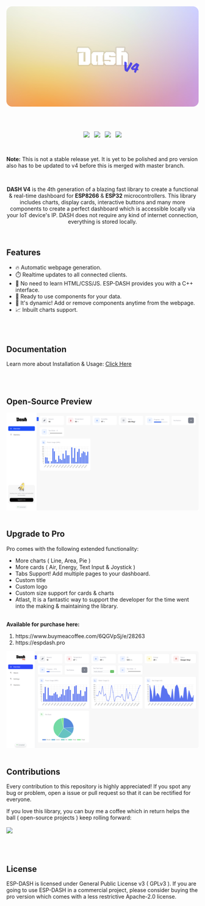 <p>
  <br/>
</p>
<p align="center"><img src="/docs/dash-github-splash2.png?sanitize=true&raw=true" width="700"></p>
<br/>
<br/>

<p align="center">
<img src="https://img.shields.io/github/last-commit/ayushsharma82/ESP-DASH/master?style=for-the-badge" />
&nbsp;
<img src="https://img.shields.io/github/workflow/status/ayushsharma82/ESP-DASH/Arduino%20Library%20CI/master?style=for-the-badge" />
&nbsp;
<img src="https://img.shields.io/github/license/ayushsharma82/ESP-DASH.svg?style=for-the-badge" />
&nbsp;
<a href="https://www.buymeacoffee.com/6QGVpSj" target="_blank"><img src="https://img.shields.io/badge/Buy%20me%20a%20coffee-%245-orange?style=for-the-badge&logo=buy-me-a-coffee" /></a>
</p>

<br/>

<p><b>Note:</b> This is not a stable release yet. It is yet to be polished and pro version also has to be updated to v4 before this is merged with master branch.</p>
<br/>
<p align="center"><b>DASH V4</b> is the 4th generation of a blazing fast library to create a functional & real-time dashboard for <b>ESP8266</b> & <b>ESP32</b> microcontrollers. This library includes charts, display cards, interactive buttons and many more components to create a perfect dashboard which is accessible locally via your IoT device's IP. DASH does not require any kind of internet connection, everything is stored locally.</p>

<br/>

<h2>Features</h2>

- 🔥 Automatic webpage generation.
- ⏱️ Realtime updates to all connected clients.
- 🎷 No need to learn HTML/CSS/JS. ESP-DASH provides you with a C++ interface.
- 🛫 Ready to use components for your data.
- 🏀 It's dynamic! Add or remove components anytime from the webpage.
- 📈 Inbuilt charts support.

<br/>
<br/>


<h2>Documentation</h2>
<p>Learn more about Installation & Usage: <a href="https://ayushsharma82.github.io/ESP-DASH/">Click Here</a></p>

<br/>
<br/>

<h2>Open-Source Preview</h2>
<img src="/docs/preview.png?raw=true">

<br/>
<br/>

<h2>Upgrade to Pro</h2>

Pro comes with the following extended functionality:
- More charts ( Line, Area, Pie )
- More cards ( Air, Energy, Text Input & Joystick )
- Tabs Support! Add multiple pages to your dashboard.
- Custom title
- Custom logo
- Custom size support for cards & charts
- Atlast, It is a fantastic way to support the developer for the time went into the making & maintaining the library.

<br> <b>Available for purchase here: </b>
<ol>
  <li>https://www.buymeacoffee.com/6QGVpSj/e/28263</li>
  <li>https://espdash.pro</li>
</ol>

<a href="https://espdash.pro" target="_blank">
  <img src="/docs/pro-preview.png" alt="ESP-DASH Pro">
</a>

<br>
<br>

<h2>Contributions</h2>
<p>Every contribution to this repository is highly appreciated! If you spot any bug or problem, open a issue or pull request so that it can be rectified for everyone.</p>
<p>
If you love this library, you can buy me a coffee which in return helps the ball ( open-source projects ) keep rolling forward:
<br/><br/>
<a href="https://www.buymeacoffee.com/6QGVpSj" target="_blank"><img src="https://img.shields.io/badge/Buy%20me%20a%20coffee-%245-orange?style=for-the-badge&logo=buy-me-a-coffee" /></a>
</p>
<br/>
<br/>


<h2>License</h2>
ESP-DASH is licensed under General Public License v3 ( GPLv3 ). If you are going to use ESP-DASH in a commercial project, please consider buying the pro version which comes with a less restrictive Apache-2.0 license.
<br>
<br>
